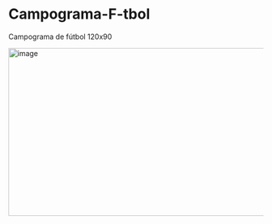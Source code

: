 # Campograma-F-tbol
Campograma de fútbol 120x90 

<img width="512" height="331" alt="image" src="https://github.com/user-attachments/assets/b53a7cc5-5bde-484f-b457-0fe0ad38b62b" />


